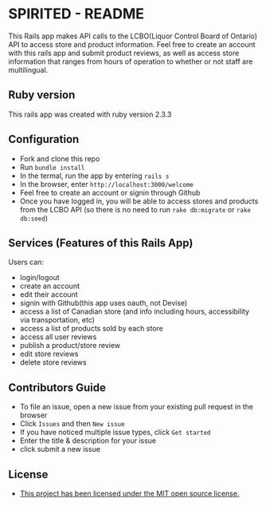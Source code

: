 # SPIRITED - README

This Rails app makes API calls to the LCBO(Liquor Control Board of Ontario) API to access store and product information.
Feel free to create an account with this rails app and submit product reviews, as well as access store information
that ranges from hours of operation to whether or not staff are multilingual.

## Ruby version

This rails app was created with ruby version 2.3.3

## Configuration

* Fork and clone this repo 
* Run `bundle install` 
* In the termal, run the app by entering `rails s`
* In the browser, enter `http://localhost:3000/welcome`
* Feel free to create an account or signin through Github
* Once you have logged in, you will be able to access stores and products from the LCBO API (so there is no need to run `rake db:migrate` or `rake db:seed`)

## Services (Features of this Rails App)

Users can: 
* login/logout
* create an account
* edit their account
* signin with Github(this app uses oauth, not Devise)
* access a list of Canadian store (and info including hours, accessibility via transportation, etc)
* access a list of products sold by each store 
* access all user reviews 
* publish a product/store review 
* edit store reviews
* delete store reviews

## Contributors Guide 

* To file an issue, open a new issue from your existing pull request in the browser
* Click `Issues` and then `New issue`
* If you have noticed multiple issue types, click `Get started`
* Enter the title & description for your issue
* click submit a new issue 

## License 

* <a href="https://github.com/angular/angular.js/blob/master/LICENSE">This project has been licensed under the MIT open source license.</a>